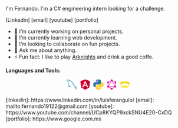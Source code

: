 I'm Fernando. I'm a C# engineering intern looking for a challenge.


[Linkedin] [email] [youtube] [portfolio]



- 🔭 I’m currently working on personal projects.
- 🌱 I’m currently learning web development.
- 👯 I’m looking to collaborate on fun projects.
- 💬 Ask me about anything.
- ⚡ Fun fact: I like to play [Arknights](https://www.arknights.global) and drink a good coffe.

**Languages and Tools:** 
<p align="center">
  <img src="https://raw.githubusercontent.com/vscode-icons/vscode-icons/master/icons/file_type_mysql.svg" width="32" height="32">
  <img src="https://raw.githubusercontent.com/vscode-icons/vscode-icons/master/icons/file_type_angular.svg" width="32" height="32">
  <img src="https://raw.githubusercontent.com/vscode-icons/vscode-icons/master/icons/file_type_python.svg" width="32" height="32">
  <img src="https://raw.githubusercontent.com/vscode-icons/vscode-icons/master/icons/file_type_graphql.svg" width="32" height="32">
  <img src="https://raw.githubusercontent.com/vscode-icons/vscode-icons/master/icons/file_type_nim.svg" width="32" height="32">
</p>
[linkedin]: https://www.linkedin.com/in/luisferangulo/
[email]: mailto:fernando19122@gmail.com
[youtube]: https://www.youtube.com/channel/UCp8KYQP9xckSNU4E20-CxDQ
[portfolio]: https://www.google.com.mx
